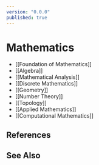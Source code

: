 ```yaml
---
version: "0.0.0"
published: true
---
```

# Mathematics

- [[Foundation of Mathematics]]
- [[Algebra]]
- [[Mathematical Analysis]]
- [[Discrete Mathematics]]
- [[Geometry]]
- [[Number Theory]]
- [[Topology]]
- [[Applied Mathematics]]
- [[Computational Mathematics]]

## References

## See Also
